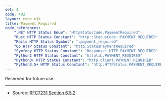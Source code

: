 ```yaml
---
set: 4
code: 402
layout: code.njk
title: Payment Required
code_references:
    ".NET HTTP Status Enum": "HttpStatusCode.PaymentRequired"
    "Rust HTTP Status Constant": "http::StatusCode::PAYMENT_REQUIRED"
    "Rails HTTP Status Symbol": ":payment_required"
    "Go HTTP Status Constant": "http.StatusPaymentRequired"
    "Symfony HTTP Status Constant": "Response::HTTP_PAYMENT_REQUIRED"
    "Python2 HTTP Status Constant": "httplib.PAYMENT_REQUIRED"
    "Python3+ HTTP Status Constant": "http.client.PAYMENT_REQUIRED"
    "Python3.5+ HTTP Status Constant": "http.HTTPStatus.PAYMENT_REQUIRED"
---
```


Reserved for future use.

---

* Source: [RFC7231 Section 6.5.2][1]

[1]: <https://tools.ietf.org/html/rfc7231#section-6.5.2>
